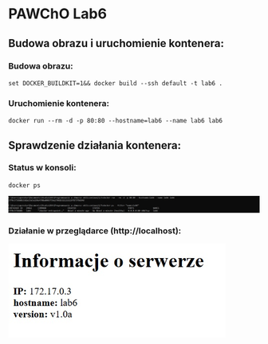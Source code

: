 # PAWChO Lab6

## Budowa obrazu i uruchomienie kontenera:

### Budowa obrazu:
```
set DOCKER_BUILDKIT=1&& docker build --ssh default -t lab6 .
```

### Uruchomienie kontenera:
```
docker run --rm -d -p 80:80 --hostname=lab6 --name lab6 lab6
```

## Sprawdzenie działania kontenera:

### Status w konsoli:
```
docker ps
```

![Weryfikacja działania i stanu kontenera](screenshots/l6s1.jpg)

### Działanie w przeglądarce (http://localhost):

![Realizowanie wymaganej funkcjonalności](screenshots/l6s2.jpg)

